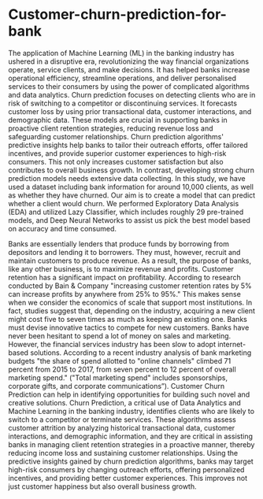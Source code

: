 # Customer-churn-prediction-for-bank
The application of Machine Learning (ML) in the banking industry has ushered in a disruptive era, revolutionizing the way financial organizations operate, service clients, and make decisions. It has helped banks increase 
operational efficiency, streamline operations, and deliver personalised services to their consumers by using the power of complicated algorithms and data analytics. Churn prediction focuses on detecting clients who are in risk of switching to a 
competitor or discontinuing services. It forecasts customer loss by using prior transactional data, customer interactions, and demographic data. These models are crucial in supporting banks in proactive client retention strategies, reducing revenue 
loss and safeguarding customer relationships. Churn prediction algorithms' predictive insights help banks to tailor their outreach efforts, offer tailored incentives, and provide superior customer experiences to high-risk consumers. This not only increases customer satisfaction but also contributes to overall 
business growth. In contrast, developing strong churn prediction models needs extensive data collecting. In this study, we have used a dataset including bank information for around 10,000 clients, as well as whether they have churned. Our aim is 
to create a model that can predict whether a client would churn. We performed Exploratory Data Analysis (EDA) and utilized Lazy Classifier, which includes roughly 29 pre-trained models, and Deep Neural Networks to assist us pick the best model based 
on accuracy and time consumed. 

Banks are essentially lenders that produce funds by borrowing from depositors and lending it to borrowers. They must, however, recruit and maintain customers to produce revenue. As a result, the purpose of banks, like any other business, is to maximize revenue and profits. Customer retention has a 
significant impact on profitability. According to research conducted by Bain & Company "increasing customer retention rates by 5% can increase profits by anywhere from 25% to 95%." This makes sense when we consider the 
economics of scale that support most institutions. In fact, studies suggest that, depending on the industry, acquiring a new client might cost five to seven times as much as keeping an existing one. Banks must devise innovative tactics to compete for 
new customers. Banks have never been hesitant to spend a lot of money on sales and marketing. However, the financial services industry has been slow to adopt internet-based solutions. According to a recent industry analysis of bank 
marketing budgets "the share of spend allotted to "online channels" climbed 71 percent from 2015 to 2017, from seven percent to 12 percent of overall marketing spend." ("Total marketing spend" includes sponsorships, corporate gifts, and 
corporate communications”). Customer Churn Prediction can help in identifying opportunities for building such novel and creative solutions. Churn Prediction, a critical use of Data Analytics and Machine Learning in the banking industry, identifies clients who are 
likely to switch to a competitor or terminate services. These algorithms assess customer attrition by analyzing historical transactional data, customer interactions, and demographic information, and they are critical in assisting banks in 
managing client retention strategies in a proactive manner, thereby reducing income loss and sustaining customer relationships. Using the predictive insights gained by churn prediction algorithms, banks may target high-risk consumers 
by changing outreach efforts, offering personalized incentives, and providing better customer experiences. This improves not just customer happiness but also overall business growth. 
